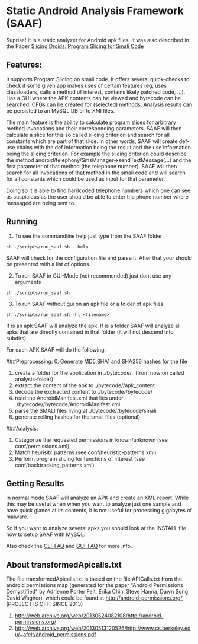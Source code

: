# Static Android Analysis Framework (SAAF)

Suprise! It is a static analyzer for Android apk files. It was also described in the Paper [Slicing Droids: Program Slicing for Smali Code](http://www.ei.ruhr-uni-bochum.de/media/emma/veroeffentlichungen/2013/11/12/slicing_droids_sac13.pdf)

## Features:

It supports Program Slicing on smali code.
It offers several quick-checks to check if some given app makes uses of certain features (eg, uses classloaders, calls a method of interest, contains likely patched code, ...).
Has a GUI where the APK contents can be viewed and bytecode can be searched.
CFGs can be created for (selected) methods.
Analysis results can be persisted to an MySQL DB or to XMl files.

The main feature is the ability to calculate program slices for arbitrary method invocations and their corresponding parameters. 
SAAF will then calculate a slice for this so called slicing criterion and search for all constants which are part of that slice. 
In other words, SAAF will create def-use chains with the def information being the result and the use information being the slicing criterion.
For example the slicing criterion could describe the method android/telephony/SmsManager->sendTextMessage(...) and the first parameter 
of that method (the telephone number). SAAF will then search for all invocations of that method in the smali code and will search for all constants 
which could be used as input for that parameter. 

Doing so it is able to find hardcoded telephone numbers which one can see as suspicious as the user should be able to enter the phone number where 
messaged are being sent to.

## Running ##

1. To see the commandline help just type from the SAAF folder
```
sh ./scripts/run_saaf.sh --help
```
SAAF will check for the configuration file and parse it. After that your should be presented with a list of options.


2. To run SAAF in GUI-Mode (not recommended) just dont use any arguments
```
sh ./scripts/run_saaf.sh 
```
3. To run SAAF without gui on an apk file or a folder of apk files
```
sh ./scripts/run_saaf.sh -hl <filename>
```
If <filename> is an apk SAAF will analyze the apk.
If <filename> is a folder SAAF will analyze all apks that are directly contained in that folder (it will not descend into subdirs)

For each APK SAAF will do the following:

###Preprocessing:
0. Generate MD5,SHA1 and SHA256 hashes for the file
1. create a folder for the application in ./bytecode/<nameofapk>_<hashofapk> (from now on called analysis-folder)
2. extract the content of the apk to ./bytecode/<analysis-folder>/apk_content
3. decode the exctracted content to ./bytecode/<analysis-folder>/bytecode/
4. read the AndroidManifest.xml that lies under ./bytecode/<analysis-folder>/bytecode/AndroidManifest.xml
5. parse the SMALI files living at ./bytecode/<analysis-folder>/bytecode/smali
6. generate rolling hashes for the smali files (optional)

###Analysis:
1. Categorize the requested permissions in known/unknown (see conf/permissions.xml)
2. Match heurisitc patterns (see conf/heuristic-patterns.xml)
3. Perform program slicing for functions of interest (see conf/backtracking_patterns.xml)

## Getting Results ##
In normal mode SAAF will analyze an APK and create an XML report.
While this may be useful when when you want to analyze just one sample and have quick glance at its contents,
it is not useful for processing gigabytes of malware.

So if you want to analyze several apks you should look at the INSTALL file how to setup SAAF with MySQL.

Also check the [CLI-FAQ](doc-manually/user/FAQ-CLI.txt) and [GUI-FAQ](doc-manually/user/FAQ-GUI.txt) for more info.


## About transformedApicalls.txt ##
The file transformedApicalls.txt is based on the file APICalls.txt from the android permissions map 
(generated for the paper "Android Permissions Demystified" by Adrienne Porter Felt, Erika Chin, Steve Hanna, Dawn Song, David Wagner), 
which could be found at http://android-permissions.org/ (PROJECT IS OFF, SINCE 2013)


1. http://web.archive.org/web/20130524082108/http://android-permissions.org/
2. http://web.archive.org/web/20130513120526/http://www.cs.berkeley.edu/~afelt/android_permissions.pdf
